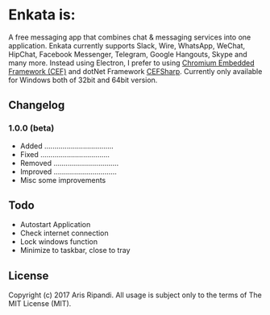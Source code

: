 # Enkata is:

A free messaging app that combines chat & messaging services into one application. Enkata currently supports Slack, 
Wire, WhatsApp, WeChat, HipChat, Facebook Messenger, Telegram, Google Hangouts, Skype and many more. Instead using Electron, 
I prefer to using [Chromium Embedded Framework (CEF)](https://bitbucket.org/chromiumembedded/cef) and dotNet Framework 
[CEFSharp](https://github.com/cefsharp/CefSharp). Currently only available for Windows both of 32bit and 64bit version.

## Changelog

### 1.0.0 (beta)
* Added ..................................
* Fixed ..................................
* Removed ................................
* Improved ...............................
* Misc some improvements

## Todo
* Autostart Application
* Check internet connection
* Lock windows function
* Minimize to taskbar, close to tray

## License
Copyright (c) 2017 Aris Ripandi. All usage is subject only to the terms of The MIT License (MIT).
